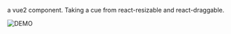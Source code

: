 a vue2 component. Taking a cue from react-resizable and react-draggable.

![DEMO](https://raw.githubusercontent.com/tigerlove/vue-drag-resize-rotate/master/screenshot.gif)
